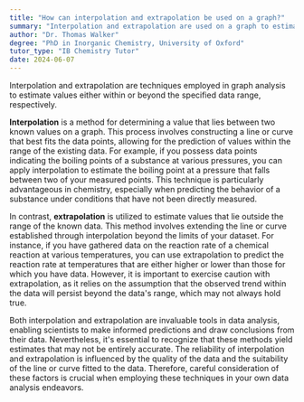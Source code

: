 ```yaml
---
title: "How can interpolation and extrapolation be used on a graph?"
summary: "Interpolation and extrapolation are used on a graph to estimate values within or beyond the given data range, respectively."
author: "Dr. Thomas Walker"
degree: "PhD in Inorganic Chemistry, University of Oxford"
tutor_type: "IB Chemistry Tutor"
date: 2024-06-07
---
```


Interpolation and extrapolation are techniques employed in graph analysis to estimate values either within or beyond the specified data range, respectively.

**Interpolation** is a method for determining a value that lies between two known values on a graph. This process involves constructing a line or curve that best fits the data points, allowing for the prediction of values within the range of the existing data. For example, if you possess data points indicating the boiling points of a substance at various pressures, you can apply interpolation to estimate the boiling point at a pressure that falls between two of your measured points. This technique is particularly advantageous in chemistry, especially when predicting the behavior of a substance under conditions that have not been directly measured.

In contrast, **extrapolation** is utilized to estimate values that lie outside the range of the known data. This method involves extending the line or curve established through interpolation beyond the limits of your dataset. For instance, if you have gathered data on the reaction rate of a chemical reaction at various temperatures, you can use extrapolation to predict the reaction rate at temperatures that are either higher or lower than those for which you have data. However, it is important to exercise caution with extrapolation, as it relies on the assumption that the observed trend within the data will persist beyond the data's range, which may not always hold true.

Both interpolation and extrapolation are invaluable tools in data analysis, enabling scientists to make informed predictions and draw conclusions from their data. Nevertheless, it's essential to recognize that these methods yield estimates that may not be entirely accurate. The reliability of interpolation and extrapolation is influenced by the quality of the data and the suitability of the line or curve fitted to the data. Therefore, careful consideration of these factors is crucial when employing these techniques in your own data analysis endeavors.
    